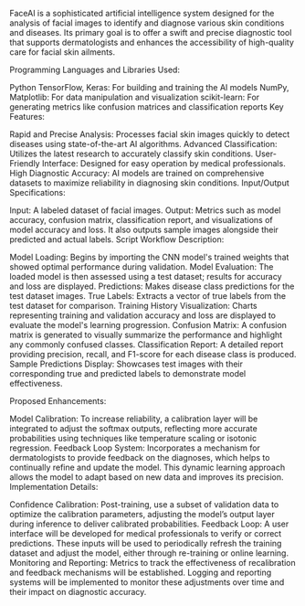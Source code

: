 FaceAI is a sophisticated artificial intelligence system designed for the analysis of facial images to identify and diagnose various skin conditions and diseases. Its primary goal is to offer a swift and precise diagnostic tool that supports dermatologists and enhances the accessibility of high-quality care for facial skin ailments.

Programming Languages and Libraries Used:

Python
TensorFlow, Keras: For building and training the AI models
NumPy, Matplotlib: For data manipulation and visualization
scikit-learn: For generating metrics like confusion matrices and classification reports
Key Features:

Rapid and Precise Analysis: Processes facial skin images quickly to detect diseases using state-of-the-art AI algorithms.
Advanced Classification: Utilizes the latest research to accurately classify skin conditions.
User-Friendly Interface: Designed for easy operation by medical professionals.
High Diagnostic Accuracy: AI models are trained on comprehensive datasets to maximize reliability in diagnosing skin conditions.
Input/Output Specifications:

Input: A labeled dataset of facial images.
Output: Metrics such as model accuracy, confusion matrix, classification report, and visualizations of model accuracy and loss. It also outputs sample images alongside their predicted and actual labels.
Script Workflow Description:

Model Loading: Begins by importing the CNN model's trained weights that showed optimal performance during validation.
Model Evaluation: The loaded model is then assessed using a test dataset; results for accuracy and loss are displayed.
Predictions: Makes disease class predictions for the test dataset images.
True Labels: Extracts a vector of true labels from the test dataset for comparison.
Training History Visualization: Charts representing training and validation accuracy and loss are displayed to evaluate the model's learning progression.
Confusion Matrix: A confusion matrix is generated to visually summarize the performance and highlight any commonly confused classes.
Classification Report: A detailed report providing precision, recall, and F1-score for each disease class is produced.
Sample Predictions Display: Showcases test images with their corresponding true and predicted labels to demonstrate model effectiveness.

Proposed Enhancements:

Model Calibration: To increase reliability, a calibration layer will be integrated to adjust the softmax outputs, reflecting more accurate probabilities using techniques like temperature scaling or isotonic regression.
Feedback Loop System: Incorporates a mechanism for dermatologists to provide feedback on the diagnoses, which helps to continually refine and update the model. This dynamic learning approach allows the model to adapt based on new data and improves its precision.
Implementation Details:

Confidence Calibration: Post-training, use a subset of validation data to optimize the calibration parameters, adjusting the model’s output layer during inference to deliver calibrated probabilities.
Feedback Loop: A user interface will be developed for medical professionals to verify or correct predictions. These inputs will be used to periodically refresh the training dataset and adjust the model, either through re-training or online learning.
Monitoring and Reporting: Metrics to track the effectiveness of recalibration and feedback mechanisms will be established. Logging and reporting systems will be implemented to monitor these adjustments over time and their impact on diagnostic accuracy.

